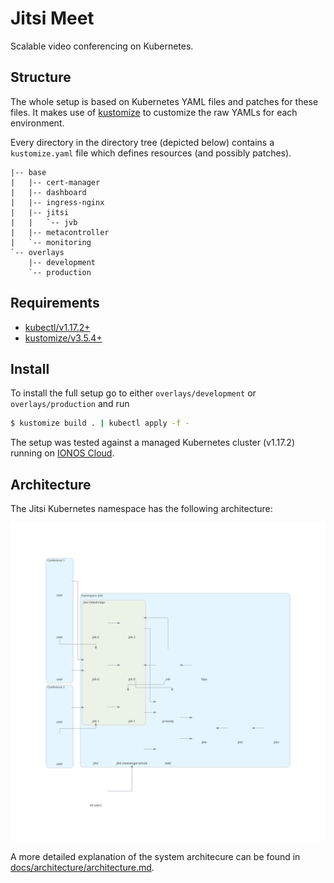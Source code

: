 # Jitsi Meet

Scalable video conferencing on Kubernetes.

## Structure

The whole setup is based on Kubernetes YAML files and patches for these files.
It makes use of [kustomize](https://github.com/kubernetes-sigs/kustomize) to customize the raw YAMLs for each environment.

Every directory in the directory tree (depicted below) contains a `kustomize.yaml` file which defines resources (and possibly patches).

```
|-- base
|   |-- cert-manager
|   |-- dashboard
|   |-- ingress-nginx
|   |-- jitsi
|   |   `-- jvb
|   |-- metacontroller
|   `-- monitoring
`-- overlays
    |-- development
    `-- production
```

## Requirements

- [kubectl/v1.17.2+](https://kubernetes.io/docs/tasks/tools/install-kubectl/)
- [kustomize/v3.5.4+](https://github.com/kubernetes-sigs/kustomize/releases/tag/kustomize%2Fv3.5.4)

## Install

To install the full setup go to either `overlays/development` or `overlays/production` and run

```bash
$ kustomize build . | kubectl apply -f -
```

The setup was tested against a managed Kubernetes cluster (v1.17.2) running on [IONOS Cloud](https://dcd.ionos.com/).

## Architecture

The Jitsi Kubernetes namespace has the following architecture:

![Architecture Jitsi Meet](docs/architecture/build/jitsi_meet.svg)

A more detailed explanation of the system architecure can be found in [docs/architecture/architecture.md](docs/architecture/architecture.md).
